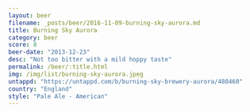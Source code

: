 ```yaml
---
layout: beer
filename: _posts/beer/2016-11-09-burning-sky-aurora.md
title: Burning Sky Aurora
category: beer
score: 8
beer-date: "2013-12-23"
desc: "Not too bitter with a mild hoppy taste"
permalink: /beer/:title.html
img: /img/list/burning-sky-aurora.jpeg
untappd: "https://untappd.com/b/burning-sky-brewery-aurora/480460"
country: "England"
style: "Pale Ale - American"
---
```

